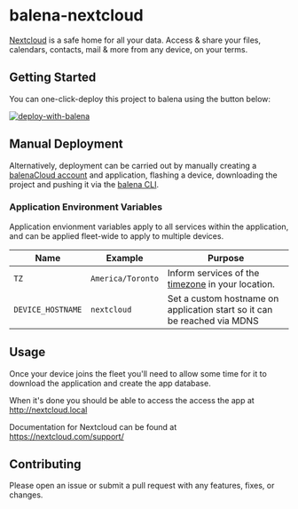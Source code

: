 # balena-nextcloud

[Nextcloud](https://nextcloud.com/) is a safe home for all your data.
Access & share your files, calendars, contacts, mail & more from any device, on your terms.

## Getting Started

You can one-click-deploy this project to balena using the button below:

[![deploy-with-balena](https://balena.io/deploy.svg)](https://dashboard.balena-cloud.com/deploy?repoUrl=https://github.com/klutchell/balena-nextcloud&defaultDeviceType=raspberrypi4-64)

## Manual Deployment

Alternatively, deployment can be carried out by manually creating a [balenaCloud account](https://dashboard.balena-cloud.com) and application, flashing a device, downloading the project and pushing it via the [balena CLI](https://github.com/balena-io/balena-cli).

### Application Environment Variables

Application envionment variables apply to all services within the application, and can be applied fleet-wide to apply to multiple devices.

| Name              | Example           | Purpose                                                                                                           |
| ----------------- | ----------------- | ----------------------------------------------------------------------------------------------------------------- |
| `TZ`              | `America/Toronto` | Inform services of the [timezone](https://en.wikipedia.org/wiki/List_of_tz_database_time_zones) in your location. |
| `DEVICE_HOSTNAME` | `nextcloud`       | Set a custom hostname on application start so it can be reached via MDNS                                          |

## Usage

Once your device joins the fleet you'll need to allow some time for it to download the application and create the app database.

When it's done you should be able to access the access the app at <http://nextcloud.local>

Documentation for Nextcloud can be found at <https://nextcloud.com/support/>

## Contributing

Please open an issue or submit a pull request with any features, fixes, or changes.
